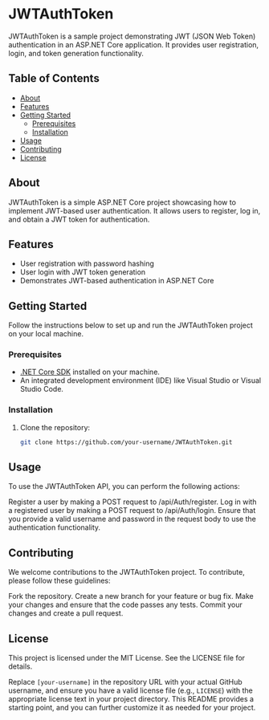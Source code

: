 # JWTAuthToken

JWTAuthToken is a sample project demonstrating JWT (JSON Web Token) authentication in an ASP.NET Core application. It provides user registration, login, and token generation functionality.

## Table of Contents

- [About](#about)
- [Features](#features)
- [Getting Started](#getting-started)
  - [Prerequisites](#prerequisites)
  - [Installation](#installation)
- [Usage](#usage)
- [Contributing](#contributing)
- [License](#license)

## About

JWTAuthToken is a simple ASP.NET Core project showcasing how to implement JWT-based user authentication. It allows users to register, log in, and obtain a JWT token for authentication.

## Features

- User registration with password hashing
- User login with JWT token generation
- Demonstrates JWT-based authentication in ASP.NET Core

## Getting Started

Follow the instructions below to set up and run the JWTAuthToken project on your local machine.

### Prerequisites

- [.NET Core SDK](https://dotnet.microsoft.com/download) installed on your machine.
- An integrated development environment (IDE) like Visual Studio or Visual Studio Code.

### Installation

1. Clone the repository:

   ```bash
   git clone https://github.com/your-username/JWTAuthToken.git

## Usage

To use the JWTAuthToken API, you can perform the following actions:

Register a user by making a POST request to /api/Auth/register.
Log in with a registered user by making a POST request to /api/Auth/login.
Ensure that you provide a valid username and password in the request body to use the authentication functionality.

## Contributing

We welcome contributions to the JWTAuthToken project. To contribute, please follow these guidelines:

Fork the repository.
Create a new branch for your feature or bug fix.
Make your changes and ensure that the code passes any tests.
Commit your changes and create a pull request.

## License
This project is licensed under the MIT License. See the LICENSE file for details.

Replace `[your-username]` in the repository URL with your actual GitHub username, and ensure you have a valid license file (e.g., `LICENSE`) with the appropriate license text in your project directory. This README provides a starting point, and you can further customize it as needed for your project.
